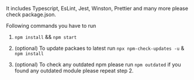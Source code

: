 It includes Typescript, EsLint, Jest, Winston, Prettier and many more please check package.json.

Following commands you have to run

1. `npm install` && `npm start`


2. (optional) To update packaes to latest run
`npx npm-check-updates -u` & `npm install`

3. (optional) To check any outdated npm please run `npm outdated` if you found any outdated module please repeat step 2.
